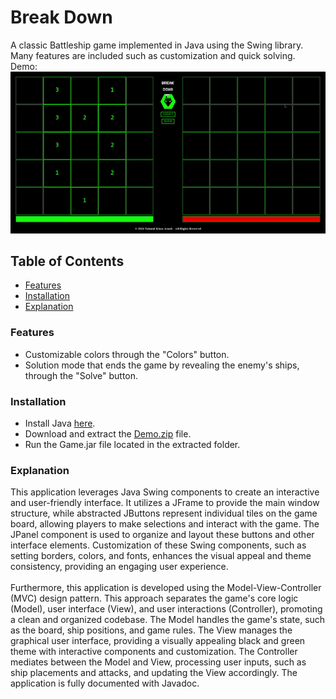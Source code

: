 # Break Down
A classic Battleship game implemented in Java using the Swing library. Many features are included such as customization and quick solving.<br>
Demo:<br> ![Gameplay GIF](Demo.gif)
## Table of Contents
- [Features](#features)
- [Installation](#installation)  
- [Explanation](#explanation)  </li>
<a name="features"/></a>
### Features
- Customizable colors through the "Colors" button.
- Solution mode that ends the game by revealing the enemy's ships, through the "Solve" button.
<a name="installation"/></a>
### Installation
- Install Java <a href="https://www.java.com/en/download/help/download_options.html" target="_blank">here</a>.
- Download and extract the [Demo.zip](Demo.zip) file.
- Run the Game.jar file located in the extracted folder.
<a name="explanation"/></a>
### Explanation
This application leverages Java Swing components to create an interactive and user-friendly interface. It utilizes a JFrame to provide the main window structure, while abstracted JButtons represent individual tiles on the game board, allowing players to make selections and interact with the game. The JPanel component is used to organize and layout these buttons and other interface elements. Customization of these Swing components, such as setting borders, colors, and fonts, enhances the visual appeal and theme consistency, providing an engaging user experience.
<br><br>
Furthermore, this application is developed using the Model-View-Controller (MVC) design pattern. This approach separates the game's core logic (Model), user interface (View), and user interactions (Controller), promoting a clean and organized codebase. The Model handles the game's state, such as the board, ship positions, and game rules. The View manages the graphical user interface, providing a visually appealing black and green theme with interactive components and customization. The Controller mediates between the Model and View, processing user inputs, such as ship placements and attacks, and updating the View accordingly. The application is fully documented with Javadoc.
